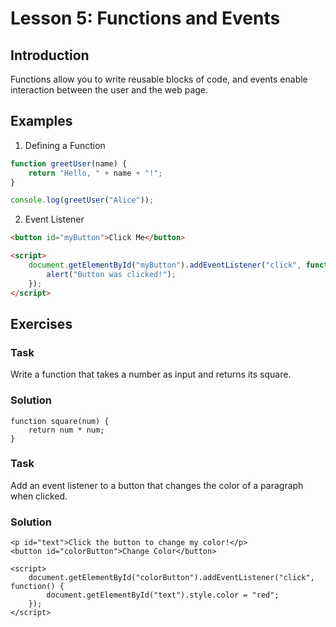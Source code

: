 # Lesson 5: Functions and Events

## Introduction

Functions allow you to write reusable blocks of code, and events enable interaction between the user and the web page.

## Examples

1. Defining a Function

```js
function greetUser(name) {
    return "Hello, " + name + "!";
}

console.log(greetUser("Alice"));
```

2. Event Listener

```html
<button id="myButton">Click Me</button>

<script>
    document.getElementById("myButton").addEventListener("click", function() {
        alert("Button was clicked!");
    });
</script>
```

## Exercises

### Task
Write a function that takes a number as input and returns its square.

### Solution
```
function square(num) {
    return num * num;
}
```

### Task
Add an event listener to a button that changes the color of a paragraph when clicked.

### Solution

```
<p id="text">Click the button to change my color!</p>
<button id="colorButton">Change Color</button>

<script>
    document.getElementById("colorButton").addEventListener("click", function() {
        document.getElementById("text").style.color = "red";
    });
</script>
```
